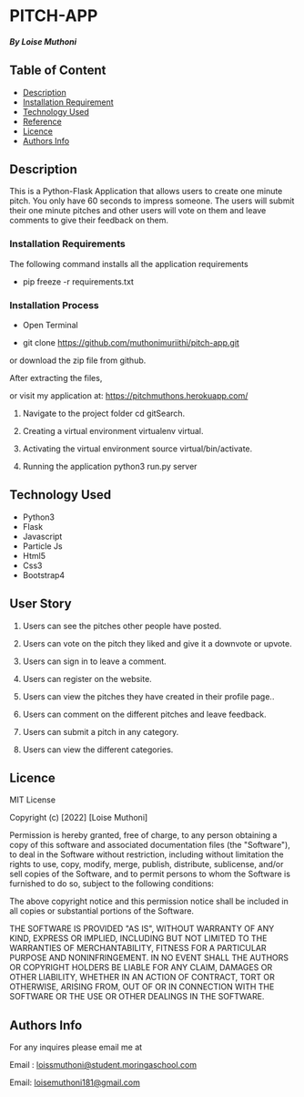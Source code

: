 # PITCH-APP

##### By Loise Muthoni 

## Table of Content

+ [Description](#description)
+ [Installation Requirement](#Installation)
+ [Technology Used](#technology-used)
+ [Reference](#reference)
+ [Licence](#licence)
+ [Authors Info](#author-Info)

## Description

This is a Python-Flask Application that allows users to create one minute pitch. You only have 60 seconds to impress someone. The users will submit their one minute pitches and other users will vote on them and leave comments to give their feedback on them.

### Installation Requirements

The following command installs all the application requirements

* pip freeze -r requirements.txt

### Installation Process

* Open Terminal

* git clone https://github.com/muthonimuriithi/pitch-app.git


or download the zip file from github.

After extracting the files,

or visit my application at: https://pitchmuthons.herokuapp.com/

1. Navigate to the project folder
cd gitSearch.

2. Creating a virtual environment
virtualenv virtual.

3. Activating the virtual environment
source virtual/bin/activate.

4. Running the application
python3 run.py server



## Technology Used

* Python3
* Flask
* Javascript
* Particle Js
* Html5
* Css3
* Bootstrap4

## User Story

1. Users can see the pitches other people have posted.

2. Users can vote on the pitch they liked and give it a downvote or upvote.

3. Users can sign in to leave a comment.

4. Users can register on the website.

5. Users can view the pitches they have created in their profile page..

6. Users can comment on the different pitches and leave feedback.

7. Users can submit a pitch in any category.

8. Users can view the different categories.

## Licence

MIT License

Copyright (c) [2022] [Loise Muthoni]

Permission is hereby granted, free of charge, to any person obtaining a copy
of this software and associated documentation files (the "Software"), to deal
in the Software without restriction, including without limitation the rights
to use, copy, modify, merge, publish, distribute, sublicense, and/or sell
copies of the Software, and to permit persons to whom the Software is
furnished to do so, subject to the following conditions:

The above copyright notice and this permission notice shall be included in all
copies or substantial portions of the Software.

THE SOFTWARE IS PROVIDED "AS IS", WITHOUT WARRANTY OF ANY KIND, EXPRESS OR
IMPLIED, INCLUDING BUT NOT LIMITED TO THE WARRANTIES OF MERCHANTABILITY,
FITNESS FOR A PARTICULAR PURPOSE AND NONINFRINGEMENT. IN NO EVENT SHALL THE
AUTHORS OR COPYRIGHT HOLDERS BE LIABLE FOR ANY CLAIM, DAMAGES OR OTHER
LIABILITY, WHETHER IN AN ACTION OF CONTRACT, TORT OR OTHERWISE, ARISING FROM,
OUT OF OR IN CONNECTION WITH THE SOFTWARE OR THE USE OR OTHER DEALINGS IN THE
SOFTWARE.


## Authors Info
For any inquires please email me at

Email : loissmuthoni@student.moringaschool.com

Email: loisemuthoni181@gmail.com
